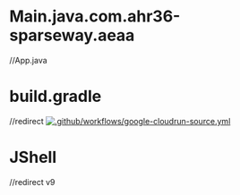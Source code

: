 # Main.java.com.ahr36-sparseway.aeaa
//App.java
# build.gradle 
//redirect 
[![.github/workflows/google-cloudrun-source.yml](https://github.com/MOORDAWCBICEFWURT/Main.java.com.ahr36-sparseway.aeaa/actions/workflows/google-cloudrun-source.yml/badge.svg?branch=main)](https://github.com/MOORDAWCBICEFWURT/Main.java.com.ahr36-sparseway.aeaa/actions/workflows/google-cloudrun-source.yml)
# JShell
//redirect v9 

